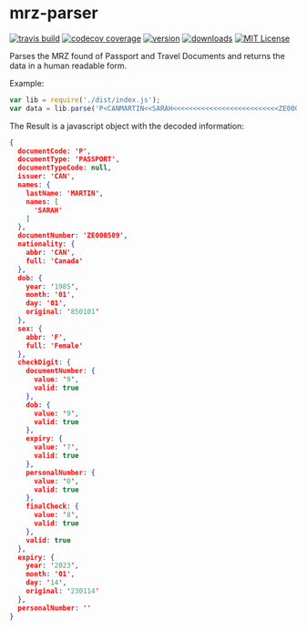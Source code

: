 # mrz-parser

[![travis build](https://img.shields.io/travis/newtondev/mrz-parser.svg?style=flat-square)](https://travis-ci.org/newtondev/mrz-parser)
[![codecov coverage](https://img.shields.io/codecov/c/github/newtondev/mrz-parser.svg?style=flat-square)](https://codecov.io/github/newtondev/mrz-parser)
[![version](https://img.shields.io/npm/v/newtondev-mrz-parser.svg?style=flat-square)](http://npm.im/newtondev-mrz-parser)
[![downloads](https://img.shields.io/npm/dm/newtondev-mrz-parser.svg?style=flat-square)](http://npm-stat.com/charts.html?package=newtondev-mrz-parser)
[![MIT License](https://img.shields.io/npm/l/newtondev-mrz-parser.svg?style=flat-square)](https://opensource.org/licenses/MIT)

Parses the MRZ found of Passport and Travel Documents and returns the data in a human readable form.

Example:

```javascript
var lib = require('./dist/index.js');
var data = lib.parse('P<CANMARTIN<<SARAH<<<<<<<<<<<<<<<<<<<<<<<<<<ZE000509<9CAN8501019F2301147<<<<<<<<<<<<<<08');
```

The Result is a javascript object with the decoded information:

```json
{
  documentCode: 'P',
  documentType: 'PASSPORT',
  documentTypeCode: null,
  issuer: 'CAN',
  names: {
    lastName: 'MARTIN',
    names: [
      'SARAH'
    ]
  },
  documentNumber: 'ZE000509',
  nationality: {
    abbr: 'CAN',
    full: 'Canada'
  },
  dob: {
    year: '1985',
    month: '01',
    day: '01',
    original: '850101'
  },
  sex: {
    abbr: 'F',
    full: 'Female'
  },
  checkDigit: {
    documentNumber: {
      value: '9',
      valid: true
    },
    dob: {
      value: '9',
      valid: true
    },
    expiry: {
      value: '7',
      valid: true
    },
    personalNumber: {
      value: '0',
      valid: true
    },
    finalCheck: {
      value: '8',
      valid: true
    },
    valid: true
  },
  expiry: {
    year: '2023',
    month: '01',
    day: '14',
    original: '230114'
  },
  personalNumber: ''
}
```
